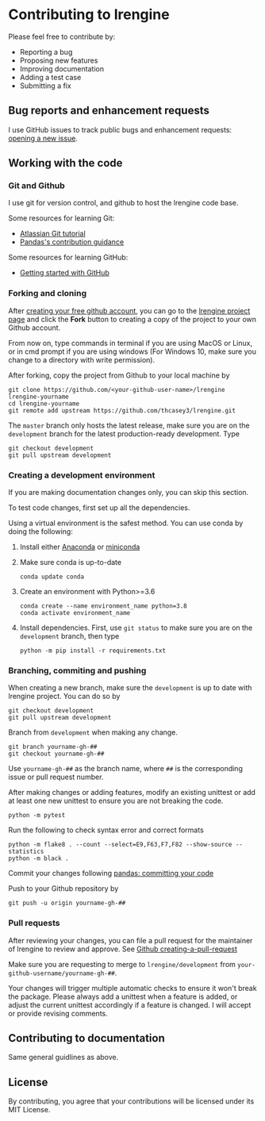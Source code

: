 # Contributing to lrengine 
Please feel free to contribute by:

- Reporting a bug
- Proposing new features
- Improving documentation
- Adding a test case
- Submitting a fix

## Bug reports and enhancement requests
I use GitHub issues to track public bugs and enhancement requests:
[opening a new issue](https://github.com/thcasey3/lrengine/issues/new).

## Working with the code

### Git and Github

I use git for version control, and github to host the lrengine code
base.

Some resources for learning Git:
- [Atlassian Git tutorial](https://www.atlassian.com/git/tutorials/what-is-version-control)
- [Pandas's contribution guidance](https://pandas.pydata.org/pandas-docs/stable/development/contributing.html#version-control-git-and-github)

Some resources for learning GitHub:
- [Getting started with GitHub](https://docs.github.com/en/free-pro-team@latest/github/getting-started-with-github)

### Forking and cloning

After [creating your free github account](https://github.com/join), you
can go to the [lrengine project page](https://github.com/thcasey3/lrengine)
and click the **Fork** button to creating a copy of the project to your
own Github account.

From now on, type commands in terminal if you are using MacOS or
Linux, or in cmd prompt if you are using windows (For Windows 10, make
sure you change to a directory with write permission).

After forking,  copy the project from Github to your local
machine by
```
git clone https://github.com/<your-github-user-name>/lrengine lrengine-yourname
cd lrengine-yourname
git remote add upstream https://github.com/thcasey3/lrengine.git
```

The `master` branch only hosts the latest release, make sure you are on
the `development` branch for the latest production-ready development. Type
```
git checkout development
git pull upstream development
```

### Creating a development environment

If you are making documentation changes only, you can skip this section.

To test code changes, first set up all the dependencies.

Using a virtual environment is the safest method. You can use conda by doing the
following:

1. Install either
   [Anaconda](https://www.anaconda.com/products/individual) or
   [miniconda](https://docs.conda.io/en/latest/miniconda.html)
   
2. Make sure conda is up-to-date
   ```
   conda update conda
   ```
3. Create an environment with Python>=3.6
   ```
   conda create --name environment_name python=3.8
   conda activate environment_name
   ```
4. Install dependencies. First, use `git status` to make sure you are on the
   `development` branch, then type
   ```
   python -m pip install -r requirements.txt
   ```

### Branching, commiting and pushing
When creating a new branch, make sure the `development` is up to
date with lrengine project. You can do so by
```
git checkout development
git pull upstream development
```

Branch from `development` when making any change.
```
git branch yourname-gh-##
git checkout yourname-gh-##
```
Use `yourname-gh-##` as the branch name, where
`##` is the corresponding issue or pull request number.

After making changes or adding features, modify an existing unittest or add at least one new unittest to ensure you are not breaking the code.
```
python -m pytest
```

Run the following to check syntax error and correct formats
```
python -m flake8 . --count --select=E9,F63,F7,F82 --show-source --statistics
python -m black .
```

Commit your changes following
[pandas: committing your code](https://pandas.pydata.org/pandas-docs/stable/development/contributing.html#committing-your-code)

Push to your Github repository by
```
git push -u origin yourname-gh-##
```

### Pull requests
After reviewing your changes, you can file a pull request for the
maintainer of lrengine to review and approve. See
[Github creating-a-pull-request](https://docs.github.com/en/free-pro-team@latest/github/collaborating-with-issues-and-pull-requests/creating-a-pull-request)

Make sure you are requesting to merge to `lrengine/development` from
`your-github-username/yourname-gh-##`.

Your changes will trigger multiple automatic checks to ensure it
won't break the package. Please always add a unittest when a feature is added, or adjust the current unittest accordingly if a feature is changed. I will accept or provide revising comments.

## Contributing to documentation
Same general guidlines as above.

## License
By contributing, you agree that your contributions will be licensed under its MIT License.

